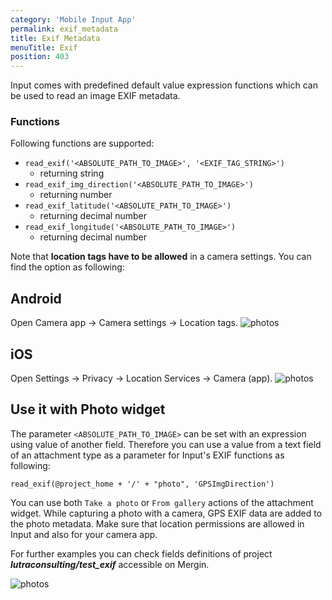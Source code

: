 ```yaml
---
category: 'Mobile Input App'
permalink: exif_metadata
title: Exif Metadata
menuTitle: Exif
position: 403
---
```


Input comes with predefined default value expression functions which 
can be used to read an image EXIF metadata.

### Functions

Following functions are supported:

- `read_exif('<ABSOLUTE_PATH_TO_IMAGE>', '<EXIF_TAG_STRING>')` 
    - returning string
- `read_exif_img_direction('<ABSOLUTE_PATH_TO_IMAGE>')` 
    - returning number
- `read_exif_latitude('<ABSOLUTE_PATH_TO_IMAGE>')` 
    - returning decimal number
- `read_exif_longitude('<ABSOLUTE_PATH_TO_IMAGE>')` 
    - returning decimal number

Note that **location tags have to be allowed** in a camera settings. You can find the option as following:

## Android
Open Camera app -> Camera settings -> Location tags. 
![photos](images/android_geo_tags.jpg)

## iOS
Open Settings -> Privacy -> Location Services -> Camera (app).
![photos](images/ios_geo_tags.PNG)

## Use it with Photo widget
The parameter `<ABSOLUTE_PATH_TO_IMAGE>` can be set with an expression using value of another field. 
Therefore you can use a value from a text field of an attachment type as a parameter for Input's EXIF functions as following:

`read_exif(@project_home + '/' + "photo", 'GPSImgDirection')`

You can use both `Take a photo` or `From gallery` actions of the attachment widget. While capturing a photo with a camera, 
GPS EXIF data are added to the photo metadata. Make sure that location permissions are allowed in Input and also 
for your camera app.

For further examples you can check fields definitions of project **_lutraconsulting/test_exif_** accessible on Mergin.

![photos](images/gps_exif_metadata.png)
